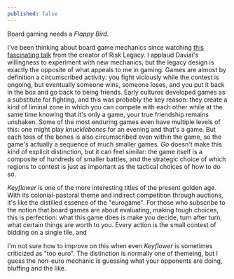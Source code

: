 ```yaml
---
published: false
---
```


Board gaming needs a *Flappy Bird*.

I've been thinking about board game mechanics since watching [this fascinating talk](http://vimeo.com/82383614) from the creator of Risk Legacy. I applaud Daviai's willingness to experiment with new mechanics, but the legacy design is exactly the opposite of what appeals to me in gaming. Games are almost by definition a circumscribed activity: you fight viciously while the contest is ongoing, but eventually someone wins, someone loses, and you put it back in the box and go back to being friends. Early cultures developed games as a substitute for fighting, and this was probably the key reason: they create a kind of liminal zone in which you can compete with each other while at the same time knowing that it's only a game, your true friendship remains unshaken. Some of the most enduring games even have multiple levels of this: one might play *knucklebones* for an evening and that's a game. But each toss of the bones is also circumscribed even within the game, so the game's actually a sequence of much smaller games. *Go* doesn't make this kind of explicit distinction, but it can feel similar: the game itself is a composite of hundreds of smaller battles, and the strategic choice of which regions to contest is just as important as the tactical choices of how to do so.

*Keyflower* is one of the more interesting titles of the present golden age. With its colonial-pastoral theme and indirect competition through auctions, it's like the distilled essence of the "eurogame". For those who subscribe to the notion that board games are about evaluating, making tough choices, this is perfection: what this game does is make you decide, turn after turn, what certain things are worth to you. Every action is the small contest of bidding on a single tile, and 

I'm not sure how to improve on this when even *Keyflower* is sometimes criticized as "too euro". The distinction is normally one of themeing, but  I guess the non-euro mechanic is guessing what your opponents are doing, bluffing and the like.